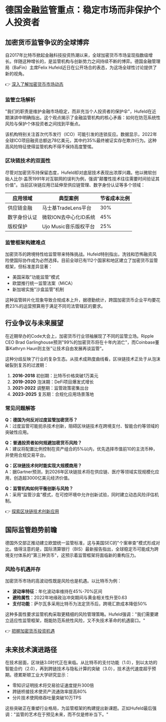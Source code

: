 # 德国金融监管重点：稳定市场而非保护个人投资者

## 加密货币监管争议的全球博弈
自2017年比特币掀起金融科技投资热潮以来，全球加密货币市场呈现指数级增长。伴随这种增长的，是监管机构与创新势力之间持续不断的博弈。德国金融管理局（BaFin）主席Felix Hufeld近日在公开场合的表态，为这场全球性讨论提供了新的视角。

👉 [深入了解加密货币市场动态](https://bit.ly/okx_welcome)

### 监管立场解析
"我们的职责是维护金融市场稳定，而非充当个人投资者的保护伞"，Hufeld在近期演讲中明确指出。这个观点揭示了金融监管机构的核心矛盾：如何在防范系统性风险与保护个体投资者之间找到平衡点。

该机构特别关注首次代币发行（ICO）可能引发的连锁反应。数据显示，2022年全球ICO项目融资总额达78亿美元，其中约35%最终被证实存在欺诈行为。这种高风险特征使得监管机构不得不保持高度警惕。

### 区块链技术的双面性
尽管对加密货币持保留态度，Hufeld却对底层技术表现出浓厚兴趣。他以微软创始人比尔·盖茨1991年对互联网的误判为例，强调"颠覆性技术往往需要时间验证其价值"。当前区块链应用已延伸至供应链管理、数字身份认证等多个领域：

| 应用领域       | 典型案例                | 节省成本比例 |
|----------------|-------------------------|--------------|
| 供应链金融     | 马士基TradeLens平台     | 30%          |
| 数字身份认证   | 微软ION去中心化ID系统   | 45%          |
| 版权保护       | Ujo Music音乐版权平台   | 25%          |

### 监管框架构建难点
加密货币的跨境特性给监管带来特殊挑战。Hufeld特别指出，洗钱和恐怖融资风险使国际协作成为必然选择。目前全球已有112个国家和地区建立了加密货币监管框架，但标准差异显著：

- 美国采取"功能监管"模式
- 欧盟推行统一监管法案（MiCA）
- 新加坡实施"沙盒监管"机制

这种监管碎片化现象导致合规成本上升，据德勤统计，跨国加密货币企业平均要花费23%的运营预算用于满足不同司法管辖区的要求。

## 行业争议与未来展望
在近期举办的Code大会上，加密货币行业领袖展现了不同的监管立场。Ripple CEO Brad Garlinghouse预测"99%的加密货币将在十年内消亡"，而Coinbase董事Kathryn Haun则主张"让技术自由发展再谈监管"。

这种分歧反映了行业的复杂生态。从技术成熟度曲线看，区块链技术正处于从泡沫破裂到复苏的过渡期：

1. **2016-2018** 初创期：比特币价格突破1万美元
2. **2019-2020** 泡沫期：DeFi项目爆发式增长
3. **2021-2022** 调整期：监管政策密集出台
4. **2023-2025** 复苏期：合规化应用场景落地

### 常见问题解答
**Q：德国为何反对过度监管加密货币？**  
A：过度监管可能扼杀技术创新，阻碍区块链技术在跨境支付、智能合约等领域的突破性应用。

**Q：普通投资者如何规避加密货币风险？**  
A：建议将配置比例控制在资产组合的5%以内，优先选择市值前10的主流币种，并使用合规交易平台。

**Q：区块链技术何时能实现大规模商用？**  
A：据Gartner预测，到2026年区块链技术将在供应链、医疗等领域实现规模化应用，创造超3000亿美元经济价值。

**Q：监管机构如何平衡创新与风险？**  
A：采用"监管沙盒"模式，在可控环境中允许创新试验，同时建立动态风险评估机制。

👉 [探索区块链技术创新应用](https://bit.ly/okx_welcome)

## 国际监管趋势前瞻
德国外交部正推动建立欧盟统一监管标准，这与美国SEC的"个案审查"模式形成对比。值得注意的是，国际清算银行（BIS）最新报告指出，全球稳定币可能成为跨境支付体系的"第三种货币"，这预示着监管框架将面临新的重构压力。

### 风险与机遇并存
加密货币市场的高波动性既是风险也是机遇。以比特币为例：

- **波动率特征**：年化波动率维持在45%-70%区间
- **避险属性**：2022年地缘政治冲突期间与黄金相关性升至0.63
- **支付功能**：萨尔瓦多采用比特币为法定货币后，跨境汇款成本降低50%

这种多面性要求监管机构采取更精细的风险管理策略。Hufeld强调："我们需要建立适应性监管框架，既能防范系统性风险，又不失技术革命的机遇窗口。"

👉 [把握加密货币投资机遇](https://bit.ly/okx_welcome)

## 未来技术演进路径
在技术层面，区块链3.0时代正在来临。从比特币的支付功能（1.0），到以太坊的智能合约（2.0），再到跨链技术与隐私计算的突破（3.0），技术迭代速度超乎预期。德累斯顿工业大学研究显示：

- 零知识证明技术将交易验证速度提升300倍
- 跨链桥接技术使资产流通效率提高80%
- 分片技术使网络吞吐量突破10万TPS

这些突破正在重塑行业格局，为监管框架的构建提出新课题。正如Hufeld最后强调："监管的艺术在于预见未来，而不仅是修补当下。"